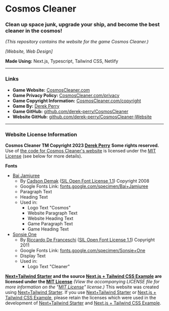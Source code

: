 # Cosmos Cleaner
### Clean up space junk, upgrade your ship, and become the best cleaner in the cosmos!
_(This repository contains the website for the game Cosmos Cleaner.)_

_[Website, Web Design]_

**Made Using:** Next.js, Typescript, Tailwind CSS, Netlify

---

### Links
- **Game Website:** [CosmosCleaner.com](https://CosmosCleaner.com "Visit the game website for Cosmos Cleaner at CosmosCleaner.com")
- **Game Privacy Policy:** [CosmosCleaner.com/privacy](https://CosmosCleaner.com/privacy "Visit the privacy policy for Cosmos Cleaner at CosmosCleaner.com/privacy")
- **Game Copyright Information:** [CosmosCleaner.com/copyright](https://CosmosCleaner.com/copyright "View the copyright information for Cosmos Cleaner at CosmosCleaner.com/copyright")
- **Game By:** [Derek Perry](https://dp.design "Go to Derek Perry, the developer of Cosmos Cleaner, at dp.design")
- **Game GitHub:** [github.com/derek-perry/CosmosCleaner](https://github.com/derek-perry/CosmosCleaner "Visit the GitHub for Cosmos Cleaner at github.com/derek-perry/CosmosCleaner")
- **Website GitHub:** [github.com/derek-perry/CosmosCleaner-Website](https://github.com/derek-perry/CosmosCleaner-Website "Visit the GitHub for Cosmos Cleaner's Website at github.com/derek-perry/CosmosCleaner-Website")

---

### Website License Information
**Cosmos Cleaner TM Copyright 2023 [Derek Perry](https://dp.design "Go to Derek Perry, the developer of Cosmos Cleaner, at dp.design")**
**Some rights reserved.**
Use of [the code for Cosmos Cleaner's website](https://github.com/derek-perry/CosmosCleaner-Website "Visit the GitHub for Cosmos Cleaner's Website at github.com/derek-perry/CosmosCleaner-Website") is licensed under the [MIT License](https://mit.edu/~amini/LICENSE.md "View the Official MIT License at mit.edu/~amini/LICENSE.md") (see below for more details).

**Fonts**
- [Bai Jamjuree](https://github.com/cadsondemak/Bai-Jamjuree "View Bai Jamjuree on GitHub")
	- By [Cadson Demak](https://github.com/cadsondemak "Go to Cadson Demak, the Creator of Bai Jamjuree, on GitHub") ([SIL Open Font License 1.1](https://scripts.sil.org/ofl" "View the Official SIL Open Font License 1.1 at scripts.sil.org/ofl")) Copyright 2008
	- Google Fonts Link: [fonts.google.com/specimen/Bai+Jamjuree](https://fonts.google.com/specimen/Bai+Jamjuree "View Bai Jamjuree on Google Fonts")
	- Paragraph Text
	- Heading Text
	- Used in:
		- Logo Text "Cosmos"
		- Website Paragraph Text
		- Website Heading Text
		- Game Paragraph Text
		- Game Heading Text
- [Sonsie One](http://www.rdftype.it/?/projects/sonsie/ "View Sonsie One of Riccardo De Franceschi's Website")
	- By [Riccardo De Franceschi](http://www.rdftype.it "Go to Riccardo De Franceschi, the Creator of Sonsie One, at www.rdftype.it") ([SIL Open Font License 1.1](https://scripts.sil.org/ofl" "View the Official SIL Open Font License 1.1 at scripts.sil.org/ofl")) Copyright 2011
	- Google Fonts Link: [fonts.google.com/specimen/Sonsie+One](https://fonts.google.com/specimen/Sonsie+One "View Sonsie One on Google Fonts")
	- Display Text
	- Used in:
		- Logo Text "Cleaner"

**[Next+Tailwind Starter](https://github.com/derek-perry/next-tailwind-starter "Visit the GitHub repository for this Next+Tailwind Starter at github.com/derek-perry/next-tailwind-starter") and the source [Next.js + Tailwind CSS Example](https://github.com/vercel/next.js/tree/deprecated-main/examples/with-tailwindcss "Visit the Official Next.js + Tailwind CSS Example that this Starter was Based On at github.com/vercel/next.js/tree/deprecated-main/examples/with-tailwindcss") are licensed under the [MIT License](https://mit.edu/~amini/LICENSE.md "View the Official MIT License at mit.edu/~amini/LICENSE.md")**
_(View the accompanying LICENSE file for more information on the "[MIT License](https://mit.edu/~amini/LICENSE.md "View the Official MIT License at mit.edu/~amini/LICENSE.md")" license.)_
This website was created using [Next+Tailwind Starter](https://github.com/derek-perry/next-tailwind-starter "Visit the GitHub repository for this Next+Tailwind Starter at github.com/derek-perry/next-tailwind-starter"). If you use [Next+Tailwind Starter](https://github.com/derek-perry/next-tailwind-starter "Visit the GitHub repository for this Next+Tailwind Starter at github.com/derek-perry/next-tailwind-starter") or [Next.js + Tailwind CSS Example](https://github.com/vercel/next.js/tree/deprecated-main/examples/with-tailwindcss "Visit the Official Next.js + Tailwind CSS Example that this Starter was Based On at github.com/vercel/next.js/tree/deprecated-main/examples/with-tailwindcss"), please retain the licenses which were used in the development of [Next+Tailwind Starter](https://github.com/derek-perry/next-tailwind-starter "Visit the GitHub repository for this Next+Tailwind Starter at github.com/derek-perry/next-tailwind-starter") and [Next.js + Tailwind CSS Example](https://github.com/vercel/next.js/tree/deprecated-main/examples/with-tailwindcss "Visit the Official Next.js + Tailwind CSS Example that this Starter was Based On at github.com/vercel/next.js/tree/deprecated-main/examples/with-tailwindcss").